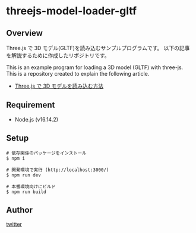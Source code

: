 # threejs-model-loader-gltf

## Overview

Three.js で 3D モデル(GLTF)を読み込むサンプルプログラムです。
以下の記事を解説するために作成したリポジトリです。

This is an example program for loading a 3D model (GLTF) with three-js.
This is a repository created to explain the following article.

- [Three.js で 3D モデルを読み込む方法](https://std9.jp/articles/01g1z5kyevt3pekpj0sh874j8e/)

## Requirement

- Node.js (v16.14.2)

## Setup

```shell
# 依存関係のパッケージをインストール
$ npm i

# 開発環境で実行 (http://localhost:3000/)
$ npm run dev

# 本番環境向けにビルド
$ npm run build
```

## Author

[twitter](https://twitter.com/hikaru_firecamp)
